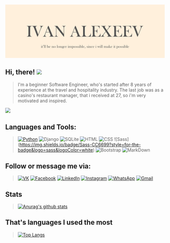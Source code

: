 [![Header](https://github.com/alexeevivan/alexeevivan/blob/main/assets/%D0%91%D0%B5%D0%B7%20%D0%B8%D0%BC%D0%B5%D0%BD%D0%B8-1.png)]()
## Hi, there! <img src="https://raw.githubusercontent.com/MartinHeinz/MartinHeinz/master/wave.gif" width="30px">
> I'm a beginner Software Engineer, who's started after 8 years of experience at the travel and hospitality industry. The last job was as a casino's restaurant manager, that i received at 27, so i'm very motivated and inspired.

![](https://komarev.com/ghpvc/?username=alexeevivan)

## Languages and Tools:
> [![Python](https://img.shields.io/badge/-Python-black?style=for-the-badge&logo=python&logoColor=goldenrod)](https://www.python.org/dev/peps/pep-0020/#id2)
![Django](https://img.shields.io/badge/Django-black?style=for-the-badge&logo=django&logoColor=goldenrod)
![SQLite](https://img.shields.io/badge/SQLite-black?style=for-the-badge&logo=sqlite&logoColor=goldenrod)
![HTML](https://img.shields.io/badge/HTML5-black?style=for-the-badge&logo=html5&logoColor=goldenrod)
![CSS](https://img.shields.io/badge/CSS3-black?style=for-the-badge&logo=css3&logoColor=goldenrod)
![Sass] (https://img.shields.io/badge/Sass-CC6699?style=for-the-badge&logo=sass&logoColor=white)
![Bootstrap](https://img.shields.io/badge/Bootstrap-black?style=for-the-badge&logo=bootstrap&logoColor=goldenrod)
![MarkDown](https://img.shields.io/badge/Markdown-black?style=for-the-badge&logo=markdown&logoColor=goldenrod)

## Follow or message me via:
> [![VK](https://img.shields.io/badge/-Vk-black?style=for-the-badge&logo=vk&logoColor=blue)](https://vk.com/freedomai)
[![Facebook](https://img.shields.io/badge/-Facebook-black?style=for-the-badge&logo=facebook&logoColor=blue)](https://www.facebook.com/levelup4ever)
[![LinkedIn](https://img.shields.io/badge/-LinkedIn-black?style=for-the-badge&logo=linkedin&logoColor=blue)](https://www.linkedin.com/in/ivan-alexeev-3394791a1/)
[![Instagram](https://img.shields.io/badge/-Instagram-black?style=for-the-badge&logo=instagram&logoColor=blue)](https://www.instagram.com/ivan_alexeev7/)
[![WhatsApp](https://img.shields.io/badge/-WhatsApp-black?style=for-the-badge&logo=whatsapp&logoColor=blue)](https://wa.me/+375447506008)
[![Gmail](https://img.shields.io/badge/-Gmail-black?style=for-the-badge&logo=gmail&logoColor=blue)](https://alexeevivan92@gmail.com)

## Stats
> [![Anurag's github stats](https://github-readme-stats.vercel.app/api?username=alexeevivan&show_icons=True&theme=solarized-light&title_color=DAA521&icon_color=007EC6&border_color=2F363D&text_color=8B949E&bg_color=0D1115)](https://github.com/anuraghazra/github-readme-stats)

## That's languages I used the most
> [![Top Langs](https://github-readme-stats.vercel.app/api/top-langs/?username=alexeevivan&layout=compact&theme=solarized-light&title_color=DAA521&border_color=2F363D&text_color=8B949E&bg_color=0D1115)](https://github.com/anuraghazra/github-readme-stats)
